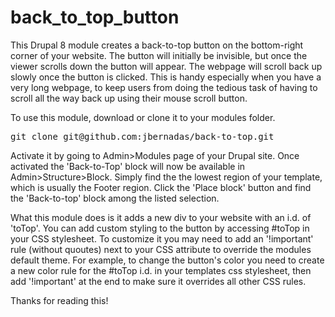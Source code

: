 # back_to_top_button</h1>

This Drupal 8 module creates a back-to-top button on the bottom-right corner of your website. The button will initially be invisible, but once the viewer scrolls down the button will appear. The webpage will scroll back up slowly once the button is clicked. This is handy especially when you have a very long webpage, to keep users from doing the tedious task of having to scroll all the way back up using their mouse scroll button.

To use this module, download or clone it to your modules folder. 

<pre>git clone git@github.com:jbernadas/back-to-top.git</pre>

Activate it by going to Admin>Modules page of your Drupal site. Once activated the 'Back-to-Top' block will now be available in Admin>Structure>Block. Simply find the the lowest region of your template, which is usually the Footer region. Click the 'Place block' button and find the 'Back-to-top' block among the listed selection.

What this module does is it adds a new div to your website with an i.d. of 'toTop'. You can add custom styling to the button by accessing #toTop in your CSS stylesheet. To customize it you may need to add an '!important' rule  (without quoutes) next to your CSS attribute to override the modules default theme. For example, to change the button's color you need to create a new color rule for the #toTop i.d. in your templates css stylesheet, then add '!important' at the end to make sure it overrides all other CSS rules.

Thanks for reading this!
